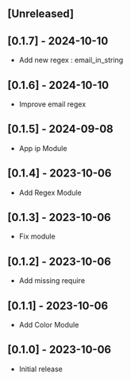 ## [Unreleased]

## [0.1.7] - 2024-10-10

- Add new regex : email_in_string

## [0.1.6] - 2024-10-10

- Improve email regex

## [0.1.5] - 2024-09-08

- App ip Module

## [0.1.4] - 2023-10-06

- Add Regex Module

## [0.1.3] - 2023-10-06

- Fix module

## [0.1.2] - 2023-10-06

- Add missing require

## [0.1.1] - 2023-10-06

- Add Color Module

## [0.1.0] - 2023-10-06

- Initial release
